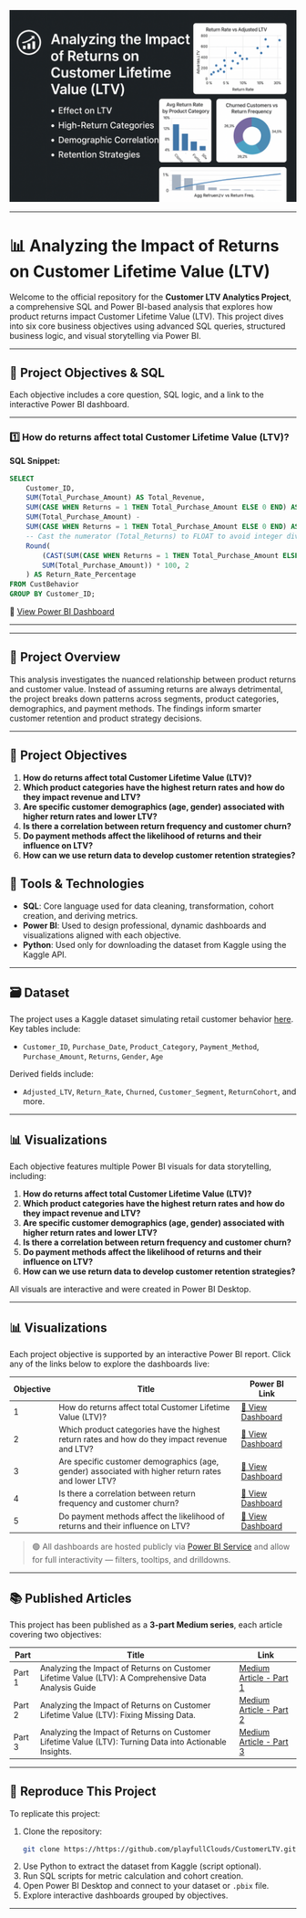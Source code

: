 ![Alt Text](LTV.png)


---

# 📊 Analyzing the Impact of Returns on Customer Lifetime Value (LTV)

Welcome to the official repository for the **Customer LTV Analytics Project**, a comprehensive SQL and Power BI-based analysis that explores how product returns impact Customer Lifetime Value (LTV). This project dives into six core business objectives using advanced SQL queries, structured business logic, and visual storytelling via Power BI.

---

## 🎯 Project Objectives & SQL

Each objective includes a core question, SQL logic, and a link to the interactive Power BI dashboard.

---

### 1️⃣ How do returns affect total Customer Lifetime Value (LTV)?

**SQL Snippet:**
```sql
SELECT 
    Customer_ID,
    SUM(Total_Purchase_Amount) AS Total_Revenue,
    SUM(CASE WHEN Returns = 1 THEN Total_Purchase_Amount ELSE 0 END) AS Total_Returns,
    SUM(Total_Purchase_Amount) - 
    SUM(CASE WHEN Returns = 1 THEN Total_Purchase_Amount ELSE 0 END) AS Adjusted_LTV,
    -- Cast the numerator (Total_Returns) to FLOAT to avoid integer division
    Round(
		(CAST(SUM(CASE WHEN Returns = 1 THEN Total_Purchase_Amount ELSE 0 END) AS FLOAT) / 
		SUM(Total_Purchase_Amount)) * 100, 2
	) AS Return_Rate_Percentage
FROM CustBehavior
GROUP BY Customer_ID;
```

🔗 [View Power BI Dashboard](https://app.powerbi.com/view?r=eyJrIjoiNjQ1MTQ4YzYtMzAyOC00NTc2LTg5Y2YtZDA0OWE0YTMyZjIxIiwidCI6ImQ2YzI2MTkwLTNlY2MtNDgxYi05ZjRmLTZiZDk3NGI3YTUxMSIsImMiOjJ9)

---














---

## 🚀 Project Overview

This analysis investigates the nuanced relationship between product returns and customer value. Instead of assuming returns are always detrimental, the project breaks down patterns across segments, product categories, demographics, and payment methods. The findings inform smarter customer retention and product strategy decisions.

---

## 🎯 Project Objectives

1. **How do returns affect total Customer Lifetime Value (LTV)?**
2. **Which product categories have the highest return rates and how do they impact revenue and LTV?**
3. **Are specific customer demographics (age, gender) associated with higher return rates and lower LTV?**
4. **Is there a correlation between return frequency and customer churn?**
5. **Do payment methods affect the likelihood of returns and their influence on LTV?**
6. **How can we use return data to develop customer retention strategies?**



## 🧰 Tools & Technologies

- **SQL**: Core language used for data cleaning, transformation, cohort creation, and deriving metrics.
- **Power BI**: Used to design professional, dynamic dashboards and visualizations aligned with each objective.
- **Python**: Used only for downloading the dataset from Kaggle using the Kaggle API.

---

## 🗃️ Dataset

The project uses a Kaggle dataset simulating retail customer behavior [here](https://www.kaggle.com/datasets/shriyashjagtap/e-commerce-customer-for-behavior-analysis). Key tables include:
- `Customer_ID`, `Purchase_Date`, `Product_Category`, `Payment_Method`, `Purchase_Amount`, `Returns`, `Gender`, `Age`

Derived fields include:
- `Adjusted_LTV`, `Return_Rate`, `Churned`, `Customer_Segment`, `ReturnCohort`, and more.

---

## 📊 Visualizations

Each objective features multiple Power BI visuals for data storytelling, including:
1. **How do returns affect total Customer Lifetime Value (LTV)?**
2. **Which product categories have the highest return rates and how do they impact revenue and LTV?**
3. **Are specific customer demographics (age, gender) associated with higher return rates and lower LTV?**
4. **Is there a correlation between return frequency and customer churn?**
5. **Do payment methods affect the likelihood of returns and their influence on LTV?**
6. **How can we use return data to develop customer retention strategies?**

All visuals are interactive and were created in Power BI Desktop.

---


## 📊 Visualizations

Each project objective is supported by an interactive Power BI report. Click any of the links below to explore the dashboards live:

| Objective | Title | Power BI Link |
|-----------|-------|----------------|
| 1 | How do returns affect total Customer Lifetime Value (LTV)? | [🔗 View Dashboard](https://app.powerbi.com/view?r=eyJrIjoiNjQ1MTQ4YzYtMzAyOC00NTc2LTg5Y2YtZDA0OWE0YTMyZjIxIiwidCI6ImQ2YzI2MTkwLTNlY2MtNDgxYi05ZjRmLTZiZDk3NGI3YTUxMSIsImMiOjJ9) |
| 2 | Which product categories have the highest return rates and how do they impact revenue and LTV? | [🔗 View Dashboard](https://app.powerbi.com/view?r=eyJrIjoiNGE2ZGE0OTgtYzRkNy00MzRhLWEwZjctYmUwZTMzNmU2ZTRjIiwidCI6ImQ2YzI2MTkwLTNlY2MtNDgxYi05ZjRmLTZiZDk3NGI3YTUxMSIsImMiOjJ9) |
| 3 | Are specific customer demographics (age, gender) associated with higher return rates and lower LTV? | [🔗 View Dashboard](https://app.powerbi.com/view?r=eyJrIjoiMTM2MjkzZTUtMmJhYS00YTA1LWJkZjAtZTNjNmViYmJlYWM0IiwidCI6ImQ2YzI2MTkwLTNlY2MtNDgxYi05ZjRmLTZiZDk3NGI3YTUxMSIsImMiOjJ9) |
| 4 | Is there a correlation between return frequency and customer churn? | [🔗 View Dashboard](https://app.powerbi.com/view?r=eyJrIjoiYWU2Y2VkYzMtYjkzYy00Y2MzLTgzZTUtM2Q5ZDk3OWM2MDUxIiwidCI6ImQ2YzI2MTkwLTNlY2MtNDgxYi05ZjRmLTZiZDk3NGI3YTUxMSIsImMiOjJ9) |
| 5 | Do payment methods affect the likelihood of returns and their influence on LTV? | [🔗 View Dashboard](https://app.powerbi.com/view?r=eyJrIjoiYzYxNjM2NGItNjllNy00ZDUzLWEwZWEtOGFhZmU4NmYwM2Y2IiwidCI6ImQ2YzI2MTkwLTNlY2MtNDgxYi05ZjRmLTZiZDk3NGI3YTUxMSIsImMiOjJ9) |

> 🟢 All dashboards are hosted publicly via [Power BI Service](https://app.powerbi.com/) and allow for full interactivity — filters, tooltips, and drilldowns.

---

## 📚 Published Articles

This project has been published as a **3-part Medium series**, each article covering two objectives:

| Part | Title | Link |
|------|-------|------|
| Part 1 | Analyzing the Impact of Returns on Customer Lifetime Value (LTV): A Comprehensive Data Analysis Guide | [Medium Article - Part 1](https://medium.com/@obiakarije/part-1-analyzing-the-impact-of-returns-on-customer-lifetime-value-ltv-a-comprehensive-data-08c0e275a16f) |
| Part 2 | Analyzing the Impact of Returns on Customer Lifetime Value (LTV): Fixing Missing Data. | [Medium Article - Part 2](https://medium.com/@obiakarije/part-2-analyzing-the-impact-of-returns-on-customer-lifetime-value-ltv-fixing-missing-data-524b3f45969d) |
| Part 3 | Analyzing the Impact of Returns on Customer Lifetime Value (LTV): Turning Data into Actionable Insights. | [Medium Article - Part 3](https://medium.com/@obiakarije/part-3-analyzing-the-impact-of-returns-on-customer-lifetime-value-ltv-turning-data-into-5f6c1cfb8d90) |


---

## 🧪 Reproduce This Project

To replicate this project:

1. Clone the repository:
   ```bash
   git clone https://https://github.com/playfullClouds/CustomerLTV.git
   ```
2. Use Python to extract the dataset from Kaggle (script optional).
3. Run SQL scripts for metric calculation and cohort creation.
4. Open Power BI Desktop and connect to your dataset or `.pbix` file.
5. Explore interactive dashboards grouped by objectives.

---
